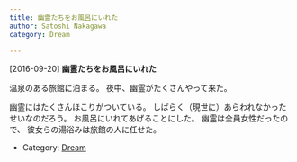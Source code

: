```yaml
---
title: 幽霊たちをお風呂にいれた
author: Satoshi Nakagawa
category: Dream

---
```


[2016-09-20] **幽霊たちをお風呂にいれた** 

 温泉のある旅館に泊まる。
夜中、幽霊がたくさんやって来た。

 幽霊にはたくさんほこりがついている。
しばらく（現世に）あらわれなかったせいなのだろう。
お風呂にいれてあげることにした。
幽霊は全員女性だったので、
彼女らの湯浴みは旅館の人に任せた。

- Category: [Dream](https://merapano.github.io/categories.html#Dream)

